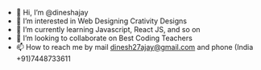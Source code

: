 - 👋 Hi, I’m @dineshajay
- 👀 I’m interested in Web Designing Crativity Designs
- 🌱 I’m currently learning Javascript, React JS, and  so on
- 💞️ I’m looking to collaborate on Best Coding Teachers
- 📫 How to reach me by mail dinesh27ajay@gmail.com and phone (India +91)7448733611

<!---
dineshajay/dineshajay is a ✨ special ✨ repository because its `README.md` (this file) appears on your GitHub profile.
You can click the Preview link to take a look at your changes.
--->
